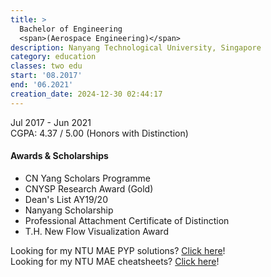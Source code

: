 ```yaml
---
title: >
  Bachelor of Engineering 
  <span>(Aerospace Engineering)</span>
description: Nanyang Technological University, Singapore
category: education
classes: two edu
start: '08.2017'
end: '06.2021'
creation_date: 2024-12-30 02:44:17
---
```



Jul 2017 - Jun 2021\
CGPA: 4.37 / 5.00 (Honors with Distinction)

#### Awards & Scholarships

* CN Yang Scholars Programme
* CNYSP Research Award (Gold)
* Dean's List AY19/20
* Nanyang Scholarship
* Professional Attachment Certificate of Distinction
* T.H. New Flow Visualization Award

Looking for my NTU MAE PYP solutions? [Click here](https://tinyurl.com/BevAeroPYP)!\
Looking for my NTU MAE cheatsheets? [Click here](https://tinyurl.com/BevAeroCheatsheet)!